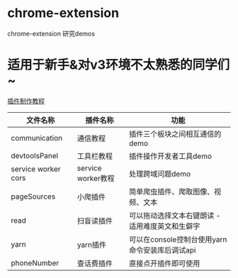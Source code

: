 # chrome-extension
chrome-extension 研究demos

# 适用于新手&对v3环境不太熟悉的同学们~

[插件制作教程](https://github.com/caifeng123/chrome-extension/blob/main/chrome%20%E6%8F%92%E4%BB%B6%E5%BC%80%E5%8F%91.md)

| 文件名称            | 插件名称           | 功能                                            |
| ------------------- | ------------------ | ----------------------------------------------- |
| communication       | 通信教程           | 插件三个板块之间相互通信的demo                  |
| devtoolsPanel       | 工具栏教程         | 插件操作开发者工具demo                          |
| service worker cors | service worker教程 | 处理跨域问题demo                                |
| pageSources         | 小爬插件           | 简单爬虫插件、爬取图像、视频、文本              |
| read                | 扫盲读插件         | 可以拖动选择文本右键朗读 - 适用难度英文和生僻字 |
| yarn                | yarn插件       | 可以在console控制台使用yarn命令安装库后调试api  |
| phoneNumber         | 查话费插件       | 直接点开插件即可使用  |

